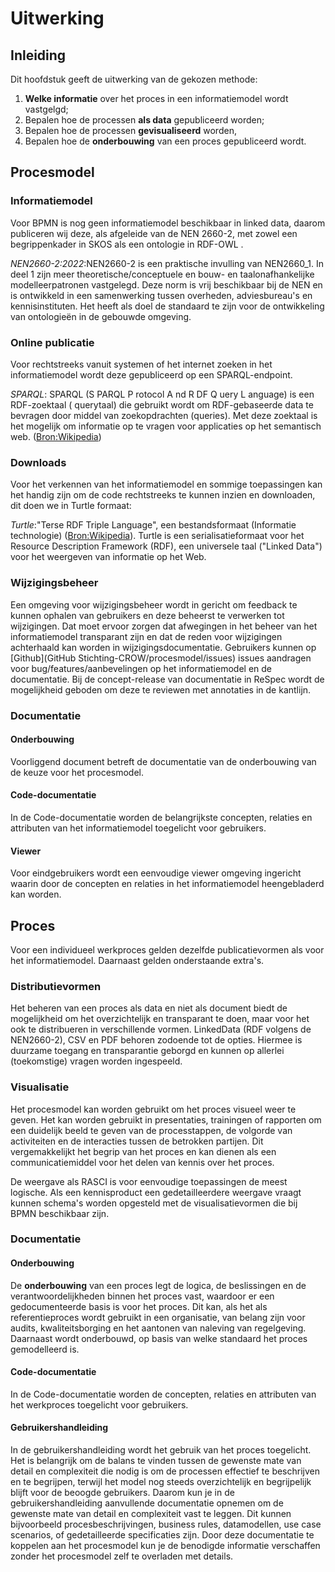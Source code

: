 # Uitwerking

## Inleiding
Dit hoofdstuk geeft de uitwerking van de gekozen methode:

<ol>
<li> <b>Welke informatie</b> over het proces in een informatiemodel wordt vastgelgd;
<li>Bepalen hoe de processen <b>als data</b> gepubliceerd worden;
<li> Bepalen hoe de processen <b>gevisualiseerd</b> worden,
<li> Bepalen hoe de <b>onderbouwing</b> van een proces gepubliceerd wordt.</ol>


## Procesmodel

### Informatiemodel
Voor BPMN is nog geen informatiemodel beschikbaar in linked data, daarom publiceren wij deze, als afgeleide van de NEN 2660-2, met zowel een begrippenkader in SKOS als een ontologie in RDF-OWL .

<dfn data-lt="NEN2660-2:2022">NEN2660-2:2022</dfn>:NEN2660-2 is een praktische invulling van NEN2660_1. In deel 1 zijn meer theoretische/conceptuele en bouw- en taalonafhankelijke modelleerpatronen vastgelegd. Deze norm is vrij beschikbaar bij de NEN en is ontwikkeld in een samenwerking tussen overheden, adviesbureau's en kennisinstituten. Het heeft als doel de standaard te zijn voor de ontwikkeling van ontologieën in de gebouwde omgeving.</p>

### Online publicatie
Voor rechtstreeks vanuit systemen of het internet zoeken in het informatiemodel wordt deze gepubliceerd op een SPARQL-endpoint.

<p><dfn data-lt="SPARQL">SPARQL</dfn>: SPARQL (S PARQL P rotocol A nd R DF Q uery L anguage) is een RDF-zoektaal ( querytaal) die gebruikt wordt om RDF-gebaseerde data te bevragen door middel van zoekopdrachten (queries). Met deze zoektaal is het mogelijk om informatie op te vragen voor applicaties op het semantisch web. (<a href="https://nl.wikipedia.org/wiki/SPARQL">Bron:Wikipedia</a>) </p>

### Downloads
Voor het verkennen van het informatiemodel en sommige toepassingen kan het handig zijn om de code rechtstreeks te kunnen inzien en downloaden, dit doen we in Turtle formaat:

<p><dfn data-lt="Turtle">Turtle</dfn>:"Terse RDF Triple Language", een bestandsformaat (Informatie technologie) (<a href="https://nl.wikipedia.org/wiki/Turtle_(syntaxis)">Bron:Wikipedia</a>). Turtle is een serialisatieformaat voor het Resource Description Framework (RDF), een universele taal ("Linked Data") voor het weergeven van informatie op het Web.

### Wijzigingsbeheer
Een omgeving voor wijzigingsbeheer wordt in gericht om feedback te kunnen ophalen van gebruikers en deze beheerst te verwerken tot wijzigingen. Dat moet ervoor zorgen dat afwegingen in het beheer van het informatiemodel transparant zijn en dat de reden voor wijzigingen achterhaald kan worden in wijzigingsdocumentatie. Gebruikers kunnen op [Github](GitHub Stichting-CROW/procesmodel/issues) issues aandragen voor bug/features/aanbevelingen op het informatiemodel en de documentatie. Bij de concept-release van documentatie in ReSpec wordt de mogelijkheid geboden om deze te reviewen met annotaties in de kantlijn.

### Documentatie

#### Onderbouwing
Voorliggend document betreft de documentatie van de onderbouwing van de keuze voor het procesmodel.

#### Code-documentatie
In de Code-documentatie worden de belangrijkste concepten, relaties en attributen van het informatiemodel toegelicht voor gebruikers. 

#### Viewer 
Voor eindgebruikers wordt een eenvoudige viewer omgeving ingericht waarin door de concepten en relaties in het informatiemodel heengebladerd kan worden.


## Proces

Voor een individueel werkproces gelden dezelfde publicatievormen als voor het informatiemodel. Daarnaast gelden onderstaande extra's.

### Distributievormen
Het beheren van een proces als data en niet als document biedt de mogelijkheid om het overzichtelijk en transparant te doen, maar voor het ook te distribueren in verschillende vormen. LinkedData (RDF volgens de NEN2660-2), CSV en PDF behoren zodoende tot de opties. Hiermee is duurzame toegang en transparantie geborgd en kunnen op allerlei (toekomstige) vragen worden ingespeeld. 

### Visualisatie

Het procesmodel kan worden gebruikt om het proces visueel weer te geven. Het kan worden gebruikt in presentaties, trainingen of rapporten om een duidelijk beeld te geven van de processtappen, de volgorde van activiteiten en de interacties tussen de betrokken partijen. Dit vergemakkelijkt het begrip van het proces en kan dienen als een communicatiemiddel voor het delen van kennis over het proces.

De weergave als RASCI is voor eenvoudige toepassingen de meest logische. 
Als een kennisproduct een gedetailleerdere weergave vraagt kunnen schema's worden opgesteld met de visualisatievormen die bij BPMN beschikbaar zijn. 


### Documentatie

#### Onderbouwing
De <b>onderbouwing</b> van een proces legt de logica, de beslissingen en de verantwoordelijkheden binnen het proces vast, waardoor er een gedocumenteerde basis is voor het proces. Dit kan, als het als referentieproces wordt gebruikt in een organisatie, van belang zijn voor audits, kwaliteitsborging en het aantonen van naleving van regelgeving. Daarnaast wordt onderbouwd, op basis van welke standaard het proces gemodelleerd is. 

#### Code-documentatie
In de Code-documentatie worden de concepten, relaties en attributen van het werkproces toegelicht voor gebruikers. 

#### Gebruikershandleiding
In de gebruikershandleiding wordt het gebruik van het proces toegelicht. Het is belangrijk om de balans te vinden tussen de gewenste mate van detail en complexiteit die nodig is om de processen effectief te beschrijven en te begrijpen, terwijl het model nog steeds overzichtelijk en begrijpelijk blijft voor de beoogde gebruikers. Daarom kun je in de gebruikershandleiding aanvullende documentatie opnemen om de gewenste mate van detail en complexiteit vast te leggen. Dit kunnen bijvoorbeeld procesbeschrijvingen, business rules, datamodellen, use case scenarios, of gedetailleerde specificaties zijn. Door deze documentatie te koppelen aan het procesmodel kun je de benodigde informatie verschaffen zonder het procesmodel zelf te overladen met details.